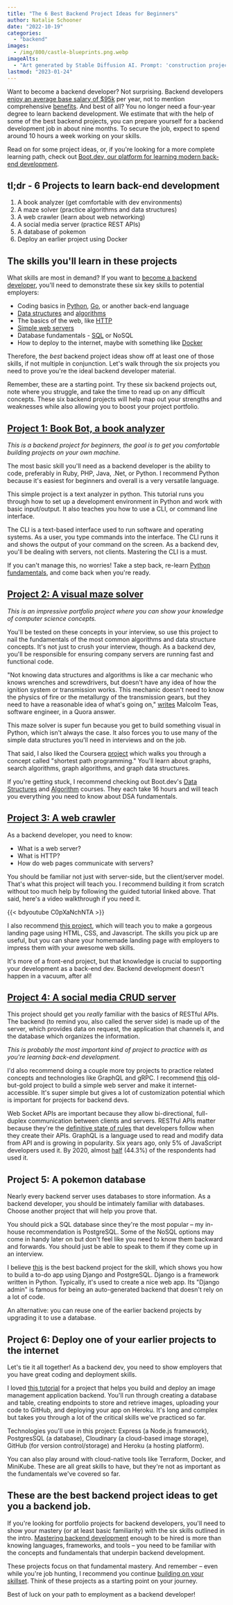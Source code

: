 ```yaml
---
title: "The 6 Best Backend Project Ideas for Beginners"
author: Natalie Schooner
date: "2022-10-19"
categories: 
  - "backend"
images:
  - /img/800/castle-blueprints.png.webp
imageAlts:
  - "Art generated by Stable Diffusion AI. Prompt: 'construction project, fantasy drawing, cinematic, dramatic, red and blue'"
lastmod: "2023-01-24"
---
```


Want to become a backend developer? Not surprising. Backend developers [enjoy an average base salary of $95k](https://www.indeed.com/career/back-end-developer/salaries) per year, not to mention comprehensive [benefits](https://www.indeed.com/career/back-end-developer/salaries#common-benefits). And best of all? You no longer need a four-year degree to learn backend development. We estimate that with the help of some of the best backend projects, you can prepare yourself for a backend development job in about nine months. To secure the job, expect to spend around 10 hours a week working on your skills.

Read on for some project ideas, or, if you're looking for a more complete learning path, check out [Boot.dev, our platform for learning modern back-end development](https://boot.dev).

## tl;dr - 6 Projects to learn back-end development

1. A book analyzer (get comfortable with dev environments)
2. A maze solver (practice algorithms and data structures)
3. A web crawler (learn about web networking)
4. A social media server (practice REST APIs)
5. A database of pokemon
6. Deploy an earlier project using Docker

## The skills you'll learn in these projects

What skills are most in demand? If you want to [become a backend developer](/backend/become-backend-developer/), you'll need to demonstrate these six key skills to potential employers:

* Coding basics in [Python](https://boot.dev/learn/learn-python), [Go](https://boot.dev/learn/learn-golang), or another back-end language
* [Data structures](https://boot.dev/learn/learn-data-structures) and [algorithms](https://boot.dev/learn/learn-algorithms)
* The basics of the web, like [HTTP](https://boot.dev/learn/learn-http)
* [Simple web servers](https://boot.dev/learn/build-social-media-backend-golang)
* Database fundamentals - [SQL](https://boot.dev/learn/learn-sql) or NoSQL
* How to deploy to the internet, maybe with something like [Docker](https://boot.dev/learn/learn-docker)

Therefore, the *best* backend project ideas show off at least one of those skills, if not multiple in conjunction. Let's walk through the six projects you need to prove you're the ideal backend developer material.

Remember, these are a starting point. Try these six backend projects out, note where you struggle, and take the time to read up on any difficult concepts. These six backend projects will help map out your strengths and weaknesses while also allowing you to boost your project portfolio.

## [Project 1: Book Bot, a book analyzer](https://boot.dev/learn/build-local-dev-environment-python)

*This is a backend project for beginners, the goal is to get you comfortable building projects on your own machine.*

The most basic skill you'll need as a backend developer is the ability to code, preferably in Ruby, PHP, Java, .Net, or Python. I recommend Python because it's easiest for beginners and overall is a very versatile language.

This simple project is a text analyzer in python. This tutorial runs you through how to set up a development environment in Python and work with basic input/output. It also teaches you how to use a CLI, or command line interface.

The CLI is a text-based interface used to run software and operating systems. As a user, you type commands into the interface. The CLI runs it and shows the output of your command on the screen. As a backend dev, you'll be dealing with servers, not clients. Mastering the CLI is a must.

If you can't manage this, no worries! Take a step back, re-learn [Python fundamentals](https://boot.dev/learn/learn-python), and come back when you're ready.

## [Project 2: A visual maze solver](https://boot.dev/learn/maze-solver-python)

*This is an impressive portfolio project where you can show your knowledge of computer science concepts.*

You'll be tested on these concepts in your interview, so use this project to nail the fundamentals of the most common algorithms and data structure concepts. It's not just to crush your interview, though. As a backend dev, you'll be responsible for ensuring company servers are running fast and functional code.

"Not knowing data structures and algorithms is like a car mechanic who knows wrenches and screwdrivers, but doesn't have any idea of how the ignition system or transmission works. This mechanic doesn't need to know the physics of fire or the metallurgy of the transmission gears, but they need to have a reasonable idea of what's going on," [writes](https://qr.ae/pvVlut) Malcolm Teas, software engineer, in a Quora answer.

This maze solver is super fun because you get to build something visual in Python, which isn't always the case. It also forces you to use many of the simple data structures you'll need in interviews and on the job.

That said, I also liked the Coursera [project](https://www.coursera.org/lecture/advanced-data-structures/project-shortest-path-programming-assignment-walkthrough-VaUIC) which walks you through a concept called "shortest path programming." You'll learn about graphs, search algorithms, graph algorithms, and graph data structures.

If you're getting stuck, I recommend checking out Boot.dev's [Data Structures](https://boot.dev/learn/learn-data-structures) and [Algorithm](https://boot.dev/learn/learn-algorithms) courses. They each take 16 hours and will teach you everything you need to know about DSA fundamentals.

## [Project 3: A web crawler](https://boot.dev/learn/link-analyzer)

As a backend developer, you need to know:

* What is a web server?
* What is HTTP?
* How do web pages communicate with servers?

You should be familiar not just with server-side, but the client/server model. That's what this project will teach you. I recommend building it from scratch without too much help by following the guided tutorial linked above. That said, here's a video walkthrough if you need it.

{{< bdyoutube C0pXaNchNTA >}}

I also recommend [this project](https://www.youtube.com/watch?v=91Q6RvKvd7o), which will teach you to make a gorgeous landing page using HTML, CSS, and Javascript. The skills you pick up are useful, but you can share your homemade landing page with employers to impress them with your awesome web skills.

It's more of a front-end project, but that knowledge is crucial to supporting your development as a back-end dev. Backend development doesn't happen in a vacuum, after all!

## [Project 4: A social media CRUD server](https://boot.dev/learn/social-media-backend-golang)

This project should get you *really* familiar with the basics of RESTful APIs. The backend (to remind you, also called the server side) is made up of the server, which provides data on request, the application that channels it, and the database which organizes the information.

*This is probably the most important kind of project to practice with as you're learning back-end development.*

I'd also recommend doing a couple more toy projects to practice related concepts and technologies like GraphQL and gRPC. I recommend [this](https://www.codeproject.com/Articles/452052/Build-Your-Own-Web-Server) old-but-gold project to build a simple web server and make it internet-accessible. It's super simple but gives a lot of customization potential which is important for projects for backend devs.

Web Socket APIs are important because they allow bi-directional, full-duplex communication between clients and servers. RESTful APIs matter because they're the [definitive state of rules](https://medium.com/techloop/an-introduction-to-backend-development-and-rest-apis-b1a1a978821f) that developers follow when they create their APIs. GraphQL is a language used to read and modify data from API and is growing in popularity. Six years ago, only 5% of JavaScript developers used it. By 2020, almost [half](https://2020.stateofjs.com/en-US/technologies/datalayer/) (44.3%) of the respondents had used it.

## Project 5: A pokemon database

Nearly every backend server uses databases to store information. As a backend developer, you should be intimately familiar with databases. Choose another project that will help you prove that.

You should pick a SQL database since they're the most popular – my in-house recommendation is PostgreSQL. Some of the NoSQL options may come in handy later on but don't feel like you need to know them backward and forwards. You should just be able to speak to them if they come up in an interview.

I believe [this](https://www.youtube.com/watch?v=Nnoxz9JGdLU) is the best backend project for the skill, which shows you how to build a to-do app using Django and PostgreSQL. Django is a framework written in Python. Typically, it's used to create a nice web app. Its "Django admin" is famous for being an auto-generated backend that doesn't rely on a lot of code.

An alternative: you can reuse one of the earlier backend projects by upgrading it to use a database.

## Project 6: Deploy one of your earlier projects to the internet 

Let's tie it all together! As a backend dev, you need to show employers that you have great coding and deployment skills.

I loved [this tutorial](https://www.freecodecamp.org/news/how-to-build-a-backend-application/) for a project that helps you build and deploy an image management application backend. You'll run through creating a database and table, creating endpoints to store and retrieve images, uploading your code to GitHub, and deploying your app on Heroku. It's long and complex but takes you through a lot of the critical skills we've practiced so far.

Technologies you'll use in this project: Express (a Node.js framework), PostgresSQL (a database), Cloudinary (a cloud-based image storage), GitHub (for version control/storage) and Heroku (a hosting platform).

You can also play around with cloud-native tools like Terraform, Docker, and MiniKube. These are all great skills to have, but they're not as important as the fundamentals we've covered so far.

## These are the best backend project ideas to get you a backend job.

If you're looking for portfolio projects for backend developers, you'll need to show your mastery (or at least basic familiarity) with the six skills outlined in the intro. [Mastering backend development](https://boot.dev) enough to be hired is more than knowing languages, frameworks, and tools – you need to be familiar with the concepts and fundamentals that underpin backend development.

These projects focus on that fundamental mastery. And remember – even while you're job hunting, I recommend you continue [building on your skillset](/backend/become-backend-developer/#additional-skills-to-learn-while-searching-for-a-job). Think of these projects as a starting point on your journey.

Best of luck on your path to employment as a backend developer!
